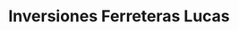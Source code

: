 ---
title: "Inversiones Ferreteras Lucas"
url: /paraiso/inversiones-ferreteras-lucas/
shop: hardware
---